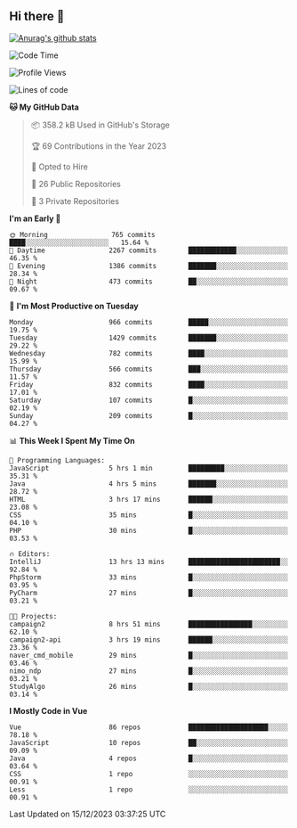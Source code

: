 ## Hi there 👋

[![Anurag's github stats](https://github-readme-stats.vercel.app/api?username=Songwonseok)](https://github.com/anuraghazra/github-readme-stats)



<!--START_SECTION:waka-->
![Code Time](http://img.shields.io/badge/Code%20Time-2%2C612%20hrs%2038%20mins-blue)

![Profile Views](http://img.shields.io/badge/Profile%20Views-0-blue)

![Lines of code](https://img.shields.io/badge/From%20Hello%20World%20I%27ve%20Written-34.8%20million%20lines%20of%20code-blue)

**🐱 My GitHub Data** 

> 📦 358.2 kB Used in GitHub's Storage 
 > 
> 🏆 69 Contributions in the Year 2023
 > 
> 💼 Opted to Hire
 > 
> 📜 26 Public Repositories 
 > 
> 🔑 3 Private Repositories 
 > 
**I'm an Early 🐤** 

```text
🌞 Morning                765 commits         ████░░░░░░░░░░░░░░░░░░░░░   15.64 % 
🌆 Daytime                2267 commits        ████████████░░░░░░░░░░░░░   46.35 % 
🌃 Evening                1386 commits        ███████░░░░░░░░░░░░░░░░░░   28.34 % 
🌙 Night                  473 commits         ██░░░░░░░░░░░░░░░░░░░░░░░   09.67 % 
```
📅 **I'm Most Productive on Tuesday** 

```text
Monday                   966 commits         █████░░░░░░░░░░░░░░░░░░░░   19.75 % 
Tuesday                  1429 commits        ███████░░░░░░░░░░░░░░░░░░   29.22 % 
Wednesday                782 commits         ████░░░░░░░░░░░░░░░░░░░░░   15.99 % 
Thursday                 566 commits         ███░░░░░░░░░░░░░░░░░░░░░░   11.57 % 
Friday                   832 commits         ████░░░░░░░░░░░░░░░░░░░░░   17.01 % 
Saturday                 107 commits         █░░░░░░░░░░░░░░░░░░░░░░░░   02.19 % 
Sunday                   209 commits         █░░░░░░░░░░░░░░░░░░░░░░░░   04.27 % 
```


📊 **This Week I Spent My Time On** 

```text
💬 Programming Languages: 
JavaScript               5 hrs 1 min         █████████░░░░░░░░░░░░░░░░   35.31 % 
Java                     4 hrs 5 mins        ███████░░░░░░░░░░░░░░░░░░   28.72 % 
HTML                     3 hrs 17 mins       ██████░░░░░░░░░░░░░░░░░░░   23.08 % 
CSS                      35 mins             █░░░░░░░░░░░░░░░░░░░░░░░░   04.10 % 
PHP                      30 mins             █░░░░░░░░░░░░░░░░░░░░░░░░   03.53 % 

🔥 Editors: 
IntelliJ                 13 hrs 13 mins      ███████████████████████░░   92.84 % 
PhpStorm                 33 mins             █░░░░░░░░░░░░░░░░░░░░░░░░   03.95 % 
PyCharm                  27 mins             █░░░░░░░░░░░░░░░░░░░░░░░░   03.21 % 

🐱‍💻 Projects: 
campaign2                8 hrs 51 mins       ████████████████░░░░░░░░░   62.10 % 
campaign2-api            3 hrs 19 mins       ██████░░░░░░░░░░░░░░░░░░░   23.36 % 
naver_cmd_mobile         29 mins             █░░░░░░░░░░░░░░░░░░░░░░░░   03.46 % 
nimo_ndp                 27 mins             █░░░░░░░░░░░░░░░░░░░░░░░░   03.21 % 
StudyAlgo                26 mins             █░░░░░░░░░░░░░░░░░░░░░░░░   03.14 % 
```

**I Mostly Code in Vue** 

```text
Vue                      86 repos            ████████████████████░░░░░   78.18 % 
JavaScript               10 repos            ██░░░░░░░░░░░░░░░░░░░░░░░   09.09 % 
Java                     4 repos             █░░░░░░░░░░░░░░░░░░░░░░░░   03.64 % 
CSS                      1 repo              ░░░░░░░░░░░░░░░░░░░░░░░░░   00.91 % 
Less                     1 repo              ░░░░░░░░░░░░░░░░░░░░░░░░░   00.91 % 
```




 Last Updated on 15/12/2023 03:37:25 UTC
<!--END_SECTION:waka-->

